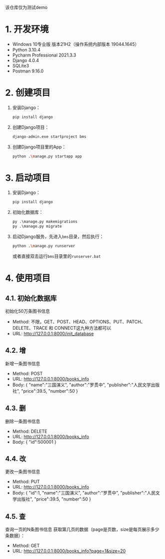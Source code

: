 该仓库仅为测试demo

# 1. 开发环境

* Windows 10专业版 版本21H2（操作系统内部版本 19044.1645）
* Python 3.10.4
* Pycharm Professional 2021.3.3
* Django 4.0.4
* SQLite3
* Postman 9.16.0

# 2. 创建项目

1. 安装Django：
    ```bash
    pip install django
    ```
2. 创建Django项目：
    ```bash
    django-admin.exe startproject bms
    ```
3. 创建Django项目里的App：
    ```bash
    python .\manage.py startapp app
    ```

# 3. 启动项目

1. 安装Django：
    ```bash
    pip install django
    ```
2. 初始化数据库：
    ```py
    py .\manage.py makemigrations
    py .\manage.py migrate
    ```
2. 启动Django服务，先进入`bms`目录，然后执行：
    ```bash
    python .\manage.py runserver
    ```
    或者直接双击运行`bms`目录里的`runserver.bat`

# 4. 使用项目

## 4.1. 初始化数据库
初始化50万条图书信息
* Method: 不限，GET、POST、HEAD、OPTIONS、PUT、PATCH、DELETE、TRACE 和 CONNECT这九种方法都可以
* URL: http://127.0.0.1:8000/init_database
## 4.2. 增
新增一条图书信息
* Method: POST
* URL: http://127.0.0.1:8000/books_info
* Body: 
{
    "name":"三国演义",
    "author":"罗贯中",
    "publisher":"人民文学出版社",
    "price":39.5,
    "number":50
}
## 4.3. 删
删除一条图书信息
* Method: DELETE
* URL: http://127.0.0.1:8000/books_info
* Body: 
{
    "id":500001
}
## 4.4. 改
更改一条图书信息
* Method: PUT
* URL: http://127.0.0.1:8000/books_info
* Body: 
{
    "id":1,
    "name":"三国演义",
    "author":"罗贯中",
    "publisher":"人民文学出版社",
    "price":39.5,
    "number":50
}
## 4.5. 查
查询一页的N条图书信息
获取第几页的数据（page是页数，size是每页展示多少条数据）：
* Method: GET
* URL: http://127.0.0.1:8000/books_info?page=1&size=20

